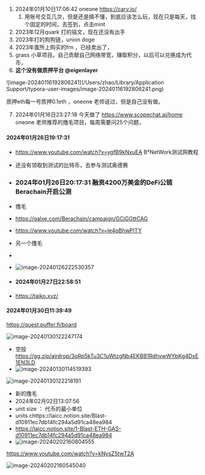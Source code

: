 1. 2024年01月10日17:06:42  oneone  https://carv.io/
   1. 用账号交互几次，但是还是搞不懂，到底应该怎么玩，现在只是每天，找个固定的时间，去签到，点击mint
2. 2023年12月quark 打的铭文，现在还没有出手
3. 2023年打的狗狗链，union  doge  
4. 2023年蛋所上购买的frn ，已经卖出了，
5. grass 小草项目。自己贡献自己网络带宽，赚取积分，以后可以兑换成为代币， 
6.  **这个没有做质押平台 @eigenlayer**

![image-20240116192806241](/Users/zhao/Library/Application Support/typora-user-images/image-20240116192806241.png)

质押eth每一号质押0.1eth ，oneone 老师说过，但是自己没有做。

7. 2024年01月16日23:27:18 今天做了 https://www.scopechat.ai/home   oneone 老师推荐的撸毛项目，每周需要问25个问题，

#### 2024年01月26日19:17:31

+ https://www.youtube.com/watch?v=ygfB9kNxuEA  B²NetWork测试网教程

+ 还没有领取到测试的比特币，去参与测试奥德赛

+ ### 2024年01月26日20:17:31 融资4200万美金的DeFi公链 Berachain开启公测 

+ 撸毛

+ https://galxe.com/Berachain/campaign/GCjGGttCAG

+ https://www.youtube.com/watch?v=le4pBhwPITY

+ 另一个撸毛

+ 

+ ![image-20240126222530357](需要关注的项目-空投项目.assets/image-20240126222530357.png)

+ #### 2024年01月27日22:58:51

+ https://taiko.xyz/

#### 2024年01月30日11:39:49

https://quest.puffer.fi/board

![image-20240130122247174](需要关注的项目-空投项目.assets/image-20240130122247174.png)

+ 空投 https://gg.zip/airdrop/3qRp5kTu3C1uWtzgNb4EKBB1RdhvwWYbKg4DxE1EN3LD
+ ![image-20240130114519393](需要关注的项目-空投项目.assets/image-20240130114519393.png)

![image-20240130122218191](需要关注的项目-空投项目.assets/image-20240130122218191.png)

+ 新的撸毛
+ 2024年02月02日13:07:56
+ unit size ： 代币的最小单位
+ units   chttps://laicc.notion.site/Blast-d10911ec7db14fc294a5d91ca48ea984
+ https://laicc.notion.site/1-Blast-ETH-GAS-d10911ec7db14fc294a5d91ca48ea984
+ ![image-20240202160804555](需要关注的项目-空投项目.assets/image-20240202160804555.png)

https://www.youtube.com/watch?v=kNysZ5twT2A

![image-20240202160545040](需要关注的项目-空投项目.assets/image-20240202160545040.png)
